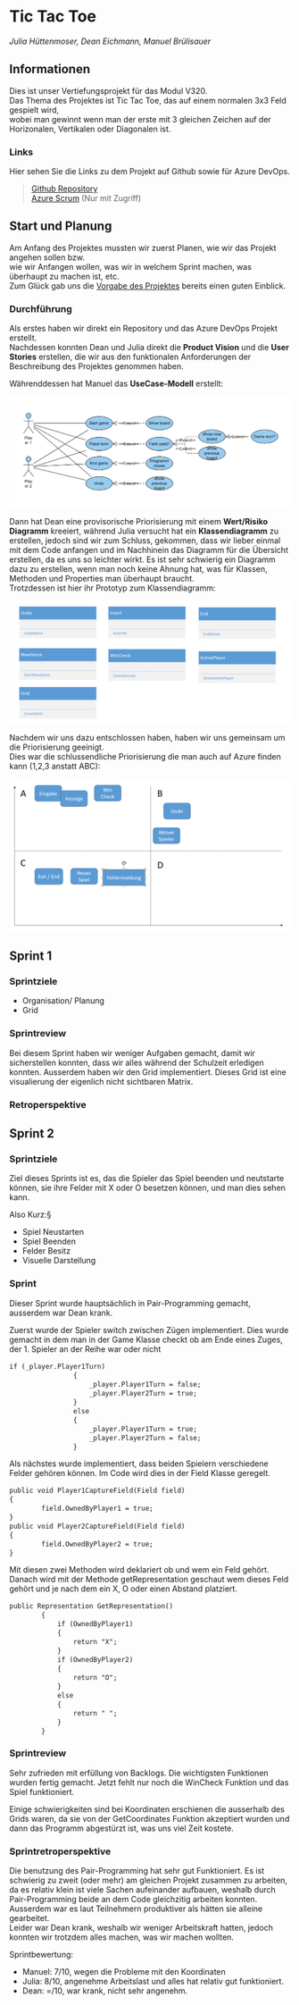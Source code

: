 # Tic Tac Toe

*Julia Hüttenmoser, Dean Eichmann, Manuel Brülisauer*  

## Informationen
Dies ist unser Vertiefungsprojekt für das Modul V320.  
Das Thema des Projektes ist Tic Tac Toe, das auf einem normalen 3x3 Feld gespielt wird,   
wobei man gewinnt wenn man der erste mit 3 gleichen Zeichen auf der Horizonalen, Vertikalen oder Diagonalen ist.

### Links
Hier sehen Sie die Links zu dem Projekt auf Github sowie für Azure DevOps.

>[Github Repository](https://github.com/mabruelisauer/TicTacToe)  
[Azure Scrum](https://dev.azure.com/JuliaHuettenmoser/tictactoe) (Nur mit Zugriff)

## Start und Planung
Am Anfang des Projektes mussten wir zuerst Planen, wie wir das Projekt angehen sollen bzw.  
wie wir Anfangen wollen, was wir in welchem Sprint machen, was überhaupt zu machen ist, etc.  
Zum Glück gab uns die [Vorgabe des Projektes](./Zusatz/Projektauftrag_TicTacToe.pdf) bereits einen guten Einblick.
### Durchführung
Als erstes haben wir direkt ein Repository und das Azure DevOps Projekt erstellt.  
Nachdessen konnten Dean und Julia direkt die **Product Vision** und die **User Stories** erstellen, die wir aus 
den funktionalen Anforderungen der Beschreibung des Projektes genommen haben. 

Währenddessen hat Manuel das **UseCase-Modell** erstellt:

![UseCase-Modell](./img/use_case_diagram.png)

Dann hat Dean eine provisorische Priorisierung mit einem **Wert/Risiko Diagramm** kreeiert,
während Julia versucht hat ein **Klassendiagramm** zu erstellen, jedoch sind wir zum Schluss,
gekommen, dass wir lieber einmal mit dem Code anfangen und im Nachhinein das Diagramm für
die Übersicht erstellen, da es uns so leichter wirkt. Es ist sehr schwierig ein Diagramm dazu
zu erstellen, wenn man noch keine Ahnung hat, was für Klassen, Methoden und Properties
man überhaupt braucht.  
Trotzdessen ist hier ihr Prototyp zum Klassendiagramm:

![Prototyp des Klassendiagramm](./img/prototyp_klassendiagramm.png)

Nachdem wir uns dazu entschlossen haben, haben wir uns gemeinsam um die Priorisierung geeinigt.  
Dies war die schlussendliche Priorisierung die man auch auf Azure finden kann (1,2,3 anstatt ABC):

![Priorisierung](./img/Prioritising.png)

## Sprint 1
### Sprintziele
- Organisation/ Planung
- Grid

### Sprintreview
Bei diesem Sprint haben wir weniger Aufgaben gemacht, damit wir sicherstellen konnten, dass wir alles während der Schulzeit erledigen konnten.
Ausserdem haben wir den Grid implementiert. Dieses Grid ist eine visualierung der eigenlich nicht sichtbaren Matrix.

### Retroperspektive

## Sprint 2
### Sprintziele
Ziel dieses Sprints ist es, das die Spieler das Spiel beenden und neutstarte können, sie ihre Felder
mit X oder O besetzen können, und man dies sehen kann.

Also Kurz:§
- Spiel Neustarten
- Spiel Beenden
- Felder Besitz
- Visuelle Darstellung
### Sprint
Dieser Sprint wurde hauptsächlich in Pair-Programming gemacht, ausserdem war Dean krank. 

Zuerst wurde der Spieler switch zwischen Zügen implementiert. Dies wurde gemacht in dem man in der Game Klasse
checkt ob am Ende eines Zuges, der 1. Spieler an der Reihe war oder nicht
```
if (_player.Player1Turn)
                {
                    _player.Player1Turn = false;
                    _player.Player2Turn = true;
                }
                else
                {
                    _player.Player1Turn = true;
                    _player.Player2Turn = false;
                }
```

Als nächstes wurde implementiert, dass beiden Spielern verschiedene Felder gehören können.
Im Code wird dies in der Field Klasse geregelt.
```
public void Player1CaptureField(Field field)
{
        field.OwnedByPlayer1 = true;
}
public void Player2CaptureField(Field field)
{
        field.OwnedByPlayer2 = true;
}
```
Mit diesen zwei Methoden wird deklariert ob und wem ein Feld gehört.
Danach wird mit der Methode getRepresentation geschaut wem dieses Feld gehört und je nach dem ein X, O oder 
einen Abstand platziert.
```
public Representation GetRepresentation()
        {   
            if (OwnedByPlayer1)
            {
                return "X";
            }
            if (OwnedByPlayer2)
            {
                return "O";
            }
            else
            {
                return " ";
            } 
        }
```


### Sprintreview
Sehr zufrieden mit erfüllung von Backlogs. Die wichtigsten Funktionen wurden fertig gemacht. 
Jetzt fehlt nur noch die WinCheck Funktion und das Spiel funktioniert. 

Einige schwierigkeiten sind bei Koordinaten erschienen die ausserhalb des Grids waren, da sie von der
GetCoordinates Funktion akzeptiert wurden und dann das Programm abgestürzt ist, was uns viel Zeit kostete.
### Sprintretroperspektive
Die benutzung des Pair-Programming hat sehr gut Funktioniert. Es ist schwierig zu zweit (oder mehr) am
gleichen Projekt zusammen zu arbeiten, da es relativ klein ist viele Sachen aufeinander aufbauen, weshalb
durch Pair-Programming beide an dem Code gleichzitig arbeiten konnten.  
Ausserdem war es laut Teilnehmern produktiver als hätten sie alleine gearbeitet.  
Leider war Dean krank, weshalb wir weniger Arbeitskraft hatten, jedoch konnten wir trotzdem alles machen,
was wir machen wollten.

Sprintbewertung:
- Manuel: 7/10, wegen die Probleme mit den Koordinaten
- Julia: 8/10, angenehme Arbeitslast und alles hat relativ gut funktioniert.
- Dean: =/10, war krank, nicht sehr angenehm.
